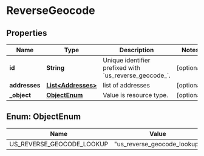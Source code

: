 

# ReverseGeocode


## Properties

| Name | Type | Description | Notes |
|------------ | ------------- | ------------- | -------------|
|**id** | **String** | Unique identifier prefixed with &#x60;us_reverse_geocode_&#x60;. |  [optional] |
|**addresses** | [**List&lt;Addresses&gt;**](Addresses.md) | list of addresses  |  [optional] |
|**_object** | [**ObjectEnum**](#ObjectEnum) | Value is resource type. |  [optional] |



## Enum: ObjectEnum

| Name | Value |
|---- | -----|
| US_REVERSE_GEOCODE_LOOKUP | &quot;us_reverse_geocode_lookup&quot; |




